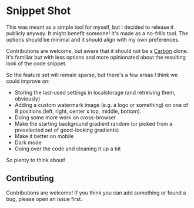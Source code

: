 # Snippet Shot

This was meant as a simple tool for myself, but I decided to release it publicly anyway. It might benefit someone! It's made as a no-frills tool. The options should be minimal and it should align with my own preferences.

Contributions are welcome, but aware that it should not be a [Carbon](https://carbon.now.sh) clone. It's familiar but with less options and more opinionated about the resulting look of the code snippet.

So the feature set will remain sparse, but there's a few areas I think we could improve on:

- Storing the last-used settings in localstorage (and retreiving them, obviously)
- Adding a custom watermark image (e.g. a logo or something) on one of 8 positions (left, right, center x top, middle, bottom).
- Doing some more work on cross-browser
- Make the starting background gradient random (or picked from a preselected set of good-looking gradients)
- Make it better on mobile
- Dark mode
- Going over the code and cleaning it up a bit

So plenty to think about!

## Contributing

Contributions are welcome! If you think you can add something or found a bug, please open an issue first.
